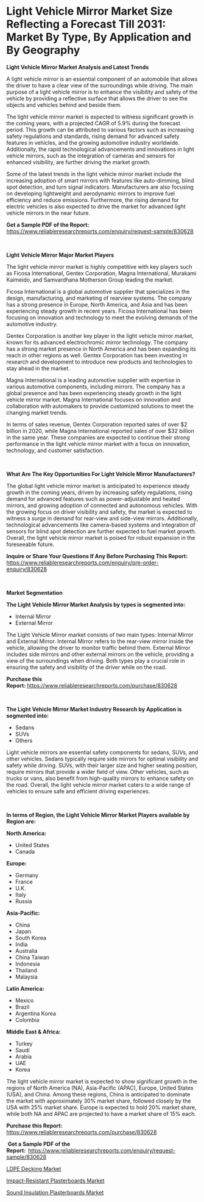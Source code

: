 <p><h1>Light Vehicle Mirror Market Size Reflecting a Forecast Till 2031: Market By Type, By Application and By Geography</h1></p><p><strong>Light Vehicle Mirror Market Analysis and Latest Trends</strong></p>
<p><p>A light vehicle mirror is an essential component of an automobile that allows the driver to have a clear view of the surroundings while driving. The main purpose of a light vehicle mirror is to enhance the visibility and safety of the vehicle by providing a reflective surface that allows the driver to see the objects and vehicles behind and beside them.</p><p>The light vehicle mirror market is expected to witness significant growth in the coming years, with a projected CAGR of 5.9% during the forecast period. This growth can be attributed to various factors such as increasing safety regulations and standards, rising demand for advanced safety features in vehicles, and the growing automotive industry worldwide. Additionally, the rapid technological advancements and innovations in light vehicle mirrors, such as the integration of cameras and sensors for enhanced visibility, are further driving the market growth.</p><p>Some of the latest trends in the light vehicle mirror market include the increasing adoption of smart mirrors with features like auto-dimming, blind spot detection, and turn signal indicators. Manufacturers are also focusing on developing lightweight and aerodynamic mirrors to improve fuel efficiency and reduce emissions. Furthermore, the rising demand for electric vehicles is also expected to drive the market for advanced light vehicle mirrors in the near future.</p></p>
<p><strong>Get a Sample PDF of the Report:&nbsp;</strong> <a href="https://www.reliableresearchreports.com/enquiry/request-sample/830628">https://www.reliableresearchreports.com/enquiry/request-sample/830628</a></p>
<p>&nbsp;</p>
<p><strong>Light Vehicle Mirror Major Market Players</strong></p>
<p><p>The light vehicle mirror market is highly competitive with key players such as Ficosa International, Gentex Corporation, Magna International, Murakami Kaimeido, and Samvardhana Motherson Group leading the market. </p><p>Ficosa International is a global automotive supplier that specializes in the design, manufacturing, and marketing of rearview systems. The company has a strong presence in Europe, North America, and Asia and has been experiencing steady growth in recent years. Ficosa International has been focusing on innovation and technology to meet the evolving demands of the automotive industry.</p><p>Gentex Corporation is another key player in the light vehicle mirror market, known for its advanced electrochromic mirror technology. The company has a strong market presence in North America and has been expanding its reach in other regions as well. Gentex Corporation has been investing in research and development to introduce new products and technologies to stay ahead in the market.</p><p>Magna International is a leading automotive supplier with expertise in various automotive components, including mirrors. The company has a global presence and has been experiencing steady growth in the light vehicle mirror market. Magna International focuses on innovation and collaboration with automakers to provide customized solutions to meet the changing market trends.</p><p>In terms of sales revenue, Gentex Corporation reported sales of over $2 billion in 2020, while Magna International reported sales of over $32 billion in the same year. These companies are expected to continue their strong performance in the light vehicle mirror market with a focus on innovation, technology, and customer satisfaction.</p></p>
<p>&nbsp;</p>
<p><strong>What Are The Key Opportunities For Light Vehicle Mirror Manufacturers?</strong></p>
<p><p>The global light vehicle mirror market is anticipated to experience steady growth in the coming years, driven by increasing safety regulations, rising demand for advanced features such as power-adjustable and heated mirrors, and growing adoption of connected and autonomous vehicles. With the growing focus on driver visibility and safety, the market is expected to witness a surge in demand for rear-view and side-view mirrors. Additionally, technological advancements like camera-based systems and integration of sensors for blind spot detection are further expected to fuel market growth. Overall, the light vehicle mirror market is poised for robust expansion in the foreseeable future.</p></p>
<p><strong>Inquire or Share Your Questions If Any Before Purchasing This Report:</strong> <a href="https://www.reliableresearchreports.com/enquiry/pre-order-enquiry/830628">https://www.reliableresearchreports.com/enquiry/pre-order-enquiry/830628</a></p>
<p>&nbsp;</p>
<p><strong>Market Segmentation</strong></p>
<p><strong>The Light Vehicle Mirror Market Analysis by types is segmented into:</strong></p>
<p><ul><li>Internal Mirror</li><li>External Mirror</li></ul></p>
<p><p>The Light Vehicle Mirror market consists of two main types: Internal Mirror and External Mirror. Internal Mirror refers to the rear-view mirror inside the vehicle, allowing the driver to monitor traffic behind them. External Mirror includes side mirrors and other external mirrors on the vehicle, providing a view of the surroundings when driving. Both types play a crucial role in ensuring the safety and visibility of the driver while on the road.</p></p>
<p><strong>Purchase this Report:&nbsp;</strong><a href="https://www.reliableresearchreports.com/purchase/830628">https://www.reliableresearchreports.com/purchase/830628</a></p>
<p>&nbsp;</p>
<p><strong>The Light Vehicle Mirror Market Industry Research by Application is segmented into:</strong></p>
<p><ul><li>Sedans</li><li>SUVs</li><li>Others</li></ul></p>
<p><p>Light vehicle mirrors are essential safety components for sedans, SUVs, and other vehicles. Sedans typically require side mirrors for optimal visibility and safety while driving. SUVs, with their larger size and higher seating position, require mirrors that provide a wider field of view. Other vehicles, such as trucks or vans, also benefit from high-quality mirrors to enhance safety on the road. Overall, the light vehicle mirror market caters to a wide range of vehicles to ensure safe and efficient driving experiences.</p></p>
<p>&nbsp;</p>
<p><strong>In terms of Region, the Light Vehicle Mirror Market Players available by Region are:</strong></p>
<p>
    <p> <strong> North America: </strong>
        <ul>
            <li>United States</li>
            <li>Canada</li>
        </ul>
        </p> 
    <p> <strong> Europe: </strong>
        <ul>
            <li>Germany</li>
            <li>France</li>
            <li>U.K.</li>
            <li>Italy</li>
            <li>Russia</li>
        </ul>
        </p> 
    <p> <strong> Asia-Pacific: </strong>
        <ul>
            <li>China</li>
            <li>Japan</li>
            <li>South Korea</li>
            <li>India</li>
            <li>Australia</li>
            <li>China Taiwan</li>
            <li>Indonesia</li>
            <li>Thailand</li>
            <li>Malaysia</li>
        </ul>
        </p> 
    <p> <strong> Latin America: </strong>
        <ul>
            <li>Mexico</li>
            <li>Brazil</li>
            <li>Argentina Korea</li>
            <li>Colombia</li>
        </ul>
        </p> 
    <p> <strong> Middle East & Africa: </strong>
        <ul>
            <li>Turkey</li>
            <li>Saudi</li>
            <li>Arabia</li>
            <li>UAE</li>
            <li>Korea</li>
        </ul>
    </p>
    </p>
<p><p>The light vehicle mirror market is expected to show significant growth in the regions of North America (NA), Asia-Pacific (APAC), Europe, United States (USA), and China. Among these regions, China is anticipated to dominate the market with approximately 30% market share, followed closely by the USA with 25% market share. Europe is expected to hold 20% market share, while both NA and APAC are projected to have a market share of 15% each.</p></p>
<p><strong>Purchase this Report: </strong><a href="https://www.reliableresearchreports.com/purchase/830628">https://www.reliableresearchreports.com/purchase/830628</a></p>
<p>&nbsp;<strong>Get a Sample PDF of the Report:&nbsp;&nbsp;</strong><a href="https://www.reliableresearchreports.com/enquiry/request-sample/830628">https://www.reliableresearchreports.com/enquiry/request-sample/830628</a></p>
<p><strong></strong></p>
<p><p><a href="https://github.com/antony131rp/Market-Research-Report-List-2/blob/main/ldpe-decking-market.md">LDPE Decking Market</a></p><p><a href="https://github.com/ChiragRP21/Market-Research-Report-List-3/blob/main/impact-resistant-plasterboards-market.md">Impact-Resistant Plasterboards Market</a></p><p><a href="https://github.com/Airanohannonzb68e5pb53oc1/Market-Research-Report-List-1/blob/main/sound-insulation-plasterboards-market.md">Sound Insulation Plasterboards Market</a></p></p>